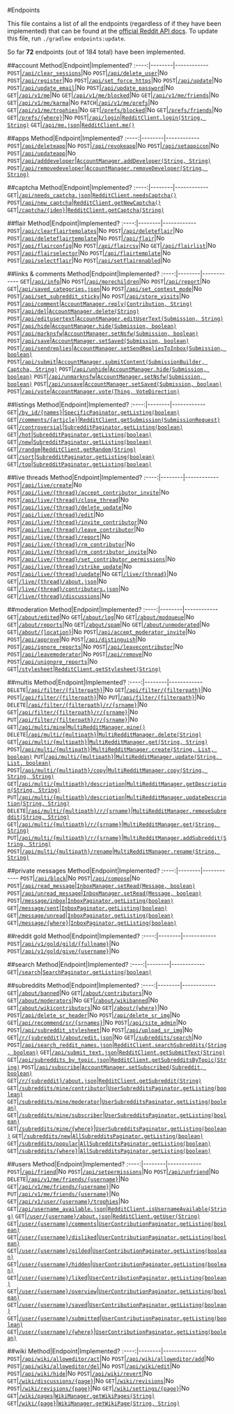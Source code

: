 <!--- Generated 2014-10-14 at 07:48:22 EDT. Use ./gradlew endpoints:update to update. DO NOT MODIFY DIRECTLY -->
#Endpoints

This file contains a list of all the endpoints (regardless of if they have been implemented) that can be found at the [official Reddit API docs](https://www.reddit.com/dev/api). To update this file, run `./gradlew endpoints:update`.

So far **72** endpoints (out of 184 total) have been implemented.

##account
Method|Endpoint|Implemented?
:----:|--------|------------
`POST`|[`/api/clear_sessions`](https://www.reddit.com/dev/api#POST_api_clear_sessions)|No
`POST`|[`/api/delete_user`](https://www.reddit.com/dev/api#POST_api_delete_user)|No
`POST`|[`/api/register`](https://www.reddit.com/dev/api#POST_api_register)|No
`POST`|[`/api/set_force_https`](https://www.reddit.com/dev/api#POST_api_set_force_https)|No
`POST`|[`/api/update`](https://www.reddit.com/dev/api#POST_api_update)|No
`POST`|[`/api/update_email`](https://www.reddit.com/dev/api#POST_api_update_email)|No
`POST`|[`/api/update_password`](https://www.reddit.com/dev/api#POST_api_update_password)|No
`GET`|[`/api/v1/me`](https://www.reddit.com/dev/api#GET_api_v1_me)|No
`GET`|[`/api/v1/me/blocked`](https://www.reddit.com/dev/api#GET_api_v1_me_blocked)|No
`GET`|[`/api/v1/me/friends`](https://www.reddit.com/dev/api#GET_api_v1_me_friends)|No
`GET`|[`/api/v1/me/karma`](https://www.reddit.com/dev/api#GET_api_v1_me_karma)|No
`PATCH`|[`/api/v1/me/prefs`](https://www.reddit.com/dev/api#PATCH_api_v1_me_prefs)|No
`GET`|[`/api/v1/me/trophies`](https://www.reddit.com/dev/api#GET_api_v1_me_trophies)|No
`GET`|[`/prefs/blocked`](https://www.reddit.com/dev/api#GET_prefs_blocked)|No
`GET`|[`/prefs/friends`](https://www.reddit.com/dev/api#GET_prefs_friends)|No
`GET`|[`/prefs/{where}`](https://www.reddit.com/dev/api#GET_prefs_%7Bwhere%7D)|No
`POST`|[`/api/login`](https://www.reddit.com/dev/api#POST_api_login)|[`RedditClient.login(String, String)`](https://thatjavanerd.github.io/JRAW/docs/0.4.0/net/dean/jraw/RedditClient#login-java.lang.String-java.lang.String-)
`GET`|[`/api/me.json`](https://www.reddit.com/dev/api#GET_api_me.json)|[`RedditClient.me()`](https://thatjavanerd.github.io/JRAW/docs/0.4.0/net/dean/jraw/RedditClient#me--)

##apps
Method|Endpoint|Implemented?
:----:|--------|------------
`POST`|[`/api/deleteapp`](https://www.reddit.com/dev/api#POST_api_deleteapp)|No
`POST`|[`/api/revokeapp`](https://www.reddit.com/dev/api#POST_api_revokeapp)|No
`POST`|[`/api/setappicon`](https://www.reddit.com/dev/api#POST_api_setappicon)|No
`POST`|[`/api/updateapp`](https://www.reddit.com/dev/api#POST_api_updateapp)|No
`POST`|[`/api/adddeveloper`](https://www.reddit.com/dev/api#POST_api_adddeveloper)|[`AccountManager.addDeveloper(String, String)`](https://thatjavanerd.github.io/JRAW/docs/0.4.0/net/dean/jraw/managers/AccountManager#addDeveloper-java.lang.String-java.lang.String-)
`POST`|[`/api/removedeveloper`](https://www.reddit.com/dev/api#POST_api_removedeveloper)|[`AccountManager.removeDeveloper(String, String)`](https://thatjavanerd.github.io/JRAW/docs/0.4.0/net/dean/jraw/managers/AccountManager#removeDeveloper-java.lang.String-java.lang.String-)

##captcha
Method|Endpoint|Implemented?
:----:|--------|------------
`GET`|[`/api/needs_captcha.json`](https://www.reddit.com/dev/api#GET_api_needs_captcha.json)|[`RedditClient.needsCaptcha()`](https://thatjavanerd.github.io/JRAW/docs/0.4.0/net/dean/jraw/RedditClient#needsCaptcha--)
`POST`|[`/api/new_captcha`](https://www.reddit.com/dev/api#POST_api_new_captcha)|[`RedditClient.getNewCaptcha()`](https://thatjavanerd.github.io/JRAW/docs/0.4.0/net/dean/jraw/RedditClient#getNewCaptcha--)
`GET`|[`/captcha/{iden}`](https://www.reddit.com/dev/api#GET_captcha_%7Biden%7D)|[`RedditClient.getCaptcha(String)`](https://thatjavanerd.github.io/JRAW/docs/0.4.0/net/dean/jraw/RedditClient#getCaptcha-java.lang.String-)

##flair
Method|Endpoint|Implemented?
:----:|--------|------------
`POST`|[`/api/clearflairtemplates`](https://www.reddit.com/dev/api#POST_api_clearflairtemplates)|No
`POST`|[`/api/deleteflair`](https://www.reddit.com/dev/api#POST_api_deleteflair)|No
`POST`|[`/api/deleteflairtemplate`](https://www.reddit.com/dev/api#POST_api_deleteflairtemplate)|No
`POST`|[`/api/flair`](https://www.reddit.com/dev/api#POST_api_flair)|No
`POST`|[`/api/flairconfig`](https://www.reddit.com/dev/api#POST_api_flairconfig)|No
`POST`|[`/api/flaircsv`](https://www.reddit.com/dev/api#POST_api_flaircsv)|No
`GET`|[`/api/flairlist`](https://www.reddit.com/dev/api#GET_api_flairlist)|No
`POST`|[`/api/flairselector`](https://www.reddit.com/dev/api#POST_api_flairselector)|No
`POST`|[`/api/flairtemplate`](https://www.reddit.com/dev/api#POST_api_flairtemplate)|No
`POST`|[`/api/selectflair`](https://www.reddit.com/dev/api#POST_api_selectflair)|No
`POST`|[`/api/setflairenabled`](https://www.reddit.com/dev/api#POST_api_setflairenabled)|No

##links & comments
Method|Endpoint|Implemented?
:----:|--------|------------
`GET`|[`/api/info`](https://www.reddit.com/dev/api#GET_api_info)|No
`POST`|[`/api/morechildren`](https://www.reddit.com/dev/api#POST_api_morechildren)|No
`POST`|[`/api/report`](https://www.reddit.com/dev/api#POST_api_report)|No
`GET`|[`/api/saved_categories.json`](https://www.reddit.com/dev/api#GET_api_saved_categories.json)|No
`POST`|[`/api/set_contest_mode`](https://www.reddit.com/dev/api#POST_api_set_contest_mode)|No
`POST`|[`/api/set_subreddit_sticky`](https://www.reddit.com/dev/api#POST_api_set_subreddit_sticky)|No
`POST`|[`/api/store_visits`](https://www.reddit.com/dev/api#POST_api_store_visits)|No
`POST`|[`/api/comment`](https://www.reddit.com/dev/api#POST_api_comment)|[`AccountManager.reply(Contribution, String)`](https://thatjavanerd.github.io/JRAW/docs/0.4.0/net/dean/jraw/managers/AccountManager#reply-net.dean.jraw.models.Contribution-java.lang.String-)
`POST`|[`/api/del`](https://www.reddit.com/dev/api#POST_api_del)|[`AccountManager.delete(String)`](https://thatjavanerd.github.io/JRAW/docs/0.4.0/net/dean/jraw/managers/AccountManager#delete-java.lang.String-)
`POST`|[`/api/editusertext`](https://www.reddit.com/dev/api#POST_api_editusertext)|[`AccountManager.editUserText(Submission, String)`](https://thatjavanerd.github.io/JRAW/docs/0.4.0/net/dean/jraw/managers/AccountManager#editUserText-net.dean.jraw.models.Submission-java.lang.String-)
`POST`|[`/api/hide`](https://www.reddit.com/dev/api#POST_api_hide)|[`AccountManager.hide(Submission, boolean)`](https://thatjavanerd.github.io/JRAW/docs/0.4.0/net/dean/jraw/managers/AccountManager#hide-net.dean.jraw.models.Submission-boolean-)
`POST`|[`/api/marknsfw`](https://www.reddit.com/dev/api#POST_api_marknsfw)|[`AccountManager.setNsfw(Submission, boolean)`](https://thatjavanerd.github.io/JRAW/docs/0.4.0/net/dean/jraw/managers/AccountManager#setNsfw-net.dean.jraw.models.Submission-boolean-)
`POST`|[`/api/save`](https://www.reddit.com/dev/api#POST_api_save)|[`AccountManager.setSaved(Submission, boolean)`](https://thatjavanerd.github.io/JRAW/docs/0.4.0/net/dean/jraw/managers/AccountManager#setSaved-net.dean.jraw.models.Submission-boolean-)
`POST`|[`/api/sendreplies`](https://www.reddit.com/dev/api#POST_api_sendreplies)|[`AccountManager.setSendRepliesToInbox(Submission, boolean)`](https://thatjavanerd.github.io/JRAW/docs/0.4.0/net/dean/jraw/managers/AccountManager#setSendRepliesToInbox-net.dean.jraw.models.Submission-boolean-)
`POST`|[`/api/submit`](https://www.reddit.com/dev/api#POST_api_submit)|[`AccountManager.submitContent(SubmissionBuilder, Captcha, String)`](https://thatjavanerd.github.io/JRAW/docs/0.4.0/net/dean/jraw/managers/AccountManager#submitContent-net.dean.jraw.managers.AccountManager$SubmissionBuilder-net.dean.jraw.models.Captcha-java.lang.String-)
`POST`|[`/api/unhide`](https://www.reddit.com/dev/api#POST_api_unhide)|[`AccountManager.hide(Submission, boolean)`](https://thatjavanerd.github.io/JRAW/docs/0.4.0/net/dean/jraw/managers/AccountManager#hide-net.dean.jraw.models.Submission-boolean-)
`POST`|[`/api/unmarknsfw`](https://www.reddit.com/dev/api#POST_api_unmarknsfw)|[`AccountManager.setNsfw(Submission, boolean)`](https://thatjavanerd.github.io/JRAW/docs/0.4.0/net/dean/jraw/managers/AccountManager#setNsfw-net.dean.jraw.models.Submission-boolean-)
`POST`|[`/api/unsave`](https://www.reddit.com/dev/api#POST_api_unsave)|[`AccountManager.setSaved(Submission, boolean)`](https://thatjavanerd.github.io/JRAW/docs/0.4.0/net/dean/jraw/managers/AccountManager#setSaved-net.dean.jraw.models.Submission-boolean-)
`POST`|[`/api/vote`](https://www.reddit.com/dev/api#POST_api_vote)|[`AccountManager.vote(Thing, VoteDirection)`](https://thatjavanerd.github.io/JRAW/docs/0.4.0/net/dean/jraw/managers/AccountManager#vote-net.dean.jraw.models.Thing-net.dean.jraw.models.VoteDirection-)

##listings
Method|Endpoint|Implemented?
:----:|--------|------------
`GET`|[`/by_id/{names}`](https://www.reddit.com/dev/api#GET_by_id_%7Bnames%7D)|[`SpecificPaginator.getListing(boolean)`](https://thatjavanerd.github.io/JRAW/docs/0.4.0/net/dean/jraw/pagination/SpecificPaginator#getListing-boolean-)
`GET`|[`/comments/{article}`](https://www.reddit.com/dev/api#GET_comments_%7Barticle%7D)|[`RedditClient.getSubmission(SubmissionRequest)`](https://thatjavanerd.github.io/JRAW/docs/0.4.0/net/dean/jraw/RedditClient#getSubmission-net.dean.jraw.RedditClient$SubmissionRequest-)
`GET`|[`/controversial`](https://www.reddit.com/dev/api#GET_controversial)|[`SubredditPaginator.getListing(boolean)`](https://thatjavanerd.github.io/JRAW/docs/0.4.0/net/dean/jraw/pagination/SubredditPaginator#getListing-boolean-)
`GET`|[`/hot`](https://www.reddit.com/dev/api#GET_hot)|[`SubredditPaginator.getListing(boolean)`](https://thatjavanerd.github.io/JRAW/docs/0.4.0/net/dean/jraw/pagination/SubredditPaginator#getListing-boolean-)
`GET`|[`/new`](https://www.reddit.com/dev/api#GET_new)|[`SubredditPaginator.getListing(boolean)`](https://thatjavanerd.github.io/JRAW/docs/0.4.0/net/dean/jraw/pagination/SubredditPaginator#getListing-boolean-)
`GET`|[`/random`](https://www.reddit.com/dev/api#GET_random)|[`RedditClient.getRandom(String)`](https://thatjavanerd.github.io/JRAW/docs/0.4.0/net/dean/jraw/RedditClient#getRandom-java.lang.String-)
`GET`|[`/sort`](https://www.reddit.com/dev/api#GET_sort)|[`SubredditPaginator.getListing(boolean)`](https://thatjavanerd.github.io/JRAW/docs/0.4.0/net/dean/jraw/pagination/SubredditPaginator#getListing-boolean-)
`GET`|[`/top`](https://www.reddit.com/dev/api#GET_top)|[`SubredditPaginator.getListing(boolean)`](https://thatjavanerd.github.io/JRAW/docs/0.4.0/net/dean/jraw/pagination/SubredditPaginator#getListing-boolean-)

##live threads
Method|Endpoint|Implemented?
:----:|--------|------------
`POST`|[`/api/live/create`](https://www.reddit.com/dev/api#POST_api_live_create)|No
`POST`|[`/api/live/{thread}/accept_contributor_invite`](https://www.reddit.com/dev/api#POST_api_live_%7Bthread%7D_accept_contributor_invite)|No
`POST`|[`/api/live/{thread}/close_thread`](https://www.reddit.com/dev/api#POST_api_live_%7Bthread%7D_close_thread)|No
`POST`|[`/api/live/{thread}/delete_update`](https://www.reddit.com/dev/api#POST_api_live_%7Bthread%7D_delete_update)|No
`POST`|[`/api/live/{thread}/edit`](https://www.reddit.com/dev/api#POST_api_live_%7Bthread%7D_edit)|No
`POST`|[`/api/live/{thread}/invite_contributor`](https://www.reddit.com/dev/api#POST_api_live_%7Bthread%7D_invite_contributor)|No
`POST`|[`/api/live/{thread}/leave_contributor`](https://www.reddit.com/dev/api#POST_api_live_%7Bthread%7D_leave_contributor)|No
`POST`|[`/api/live/{thread}/report`](https://www.reddit.com/dev/api#POST_api_live_%7Bthread%7D_report)|No
`POST`|[`/api/live/{thread}/rm_contributor`](https://www.reddit.com/dev/api#POST_api_live_%7Bthread%7D_rm_contributor)|No
`POST`|[`/api/live/{thread}/rm_contributor_invite`](https://www.reddit.com/dev/api#POST_api_live_%7Bthread%7D_rm_contributor_invite)|No
`POST`|[`/api/live/{thread}/set_contributor_permissions`](https://www.reddit.com/dev/api#POST_api_live_%7Bthread%7D_set_contributor_permissions)|No
`POST`|[`/api/live/{thread}/strike_update`](https://www.reddit.com/dev/api#POST_api_live_%7Bthread%7D_strike_update)|No
`POST`|[`/api/live/{thread}/update`](https://www.reddit.com/dev/api#POST_api_live_%7Bthread%7D_update)|No
`GET`|[`/live/{thread}`](https://www.reddit.com/dev/api#GET_live_%7Bthread%7D)|No
`GET`|[`/live/{thread}/about.json`](https://www.reddit.com/dev/api#GET_live_%7Bthread%7D_about.json)|No
`GET`|[`/live/{thread}/contributors.json`](https://www.reddit.com/dev/api#GET_live_%7Bthread%7D_contributors.json)|No
`GET`|[`/live/{thread}/discussions`](https://www.reddit.com/dev/api#GET_live_%7Bthread%7D_discussions)|No

##moderation
Method|Endpoint|Implemented?
:----:|--------|------------
`GET`|[`/about/edited`](https://www.reddit.com/dev/api#GET_about_edited)|No
`GET`|[`/about/log`](https://www.reddit.com/dev/api#GET_about_log)|No
`GET`|[`/about/modqueue`](https://www.reddit.com/dev/api#GET_about_modqueue)|No
`GET`|[`/about/reports`](https://www.reddit.com/dev/api#GET_about_reports)|No
`GET`|[`/about/spam`](https://www.reddit.com/dev/api#GET_about_spam)|No
`GET`|[`/about/unmoderated`](https://www.reddit.com/dev/api#GET_about_unmoderated)|No
`GET`|[`/about/{location}`](https://www.reddit.com/dev/api#GET_about_%7Blocation%7D)|No
`POST`|[`/api/accept_moderator_invite`](https://www.reddit.com/dev/api#POST_api_accept_moderator_invite)|No
`POST`|[`/api/approve`](https://www.reddit.com/dev/api#POST_api_approve)|No
`POST`|[`/api/distinguish`](https://www.reddit.com/dev/api#POST_api_distinguish)|No
`POST`|[`/api/ignore_reports`](https://www.reddit.com/dev/api#POST_api_ignore_reports)|No
`POST`|[`/api/leavecontributor`](https://www.reddit.com/dev/api#POST_api_leavecontributor)|No
`POST`|[`/api/leavemoderator`](https://www.reddit.com/dev/api#POST_api_leavemoderator)|No
`POST`|[`/api/remove`](https://www.reddit.com/dev/api#POST_api_remove)|No
`POST`|[`/api/unignore_reports`](https://www.reddit.com/dev/api#POST_api_unignore_reports)|No
`GET`|[`/stylesheet`](https://www.reddit.com/dev/api#GET_stylesheet)|[`RedditClient.getStylesheet(String)`](https://thatjavanerd.github.io/JRAW/docs/0.4.0/net/dean/jraw/RedditClient#getStylesheet-java.lang.String-)

##multis
Method|Endpoint|Implemented?
:----:|--------|------------
`DELETE`|[`/api/filter/{filterpath}`](https://www.reddit.com/dev/api#DELETE_api_filter_%7Bfilterpath%7D)|No
`GET`|[`/api/filter/{filterpath}`](https://www.reddit.com/dev/api#GET_api_filter_%7Bfilterpath%7D)|No
`POST`|[`/api/filter/{filterpath}`](https://www.reddit.com/dev/api#POST_api_filter_%7Bfilterpath%7D)|No
`PUT`|[`/api/filter/{filterpath}`](https://www.reddit.com/dev/api#PUT_api_filter_%7Bfilterpath%7D)|No
`DELETE`|[`/api/filter/{filterpath}/r/{srname}`](https://www.reddit.com/dev/api#DELETE_api_filter_%7Bfilterpath%7D_r_%7Bsrname%7D)|No
`GET`|[`/api/filter/{filterpath}/r/{srname}`](https://www.reddit.com/dev/api#GET_api_filter_%7Bfilterpath%7D_r_%7Bsrname%7D)|No
`PUT`|[`/api/filter/{filterpath}/r/{srname}`](https://www.reddit.com/dev/api#PUT_api_filter_%7Bfilterpath%7D_r_%7Bsrname%7D)|No
`GET`|[`/api/multi/mine`](https://www.reddit.com/dev/api#GET_api_multi_mine)|[`MultiRedditManager.mine()`](https://thatjavanerd.github.io/JRAW/docs/0.4.0/net/dean/jraw/managers/MultiRedditManager#mine--)
`DELETE`|[`/api/multi/{multipath}`](https://www.reddit.com/dev/api#DELETE_api_multi_%7Bmultipath%7D)|[`MultiRedditManager.delete(String)`](https://thatjavanerd.github.io/JRAW/docs/0.4.0/net/dean/jraw/managers/MultiRedditManager#delete-java.lang.String-)
`GET`|[`/api/multi/{multipath}`](https://www.reddit.com/dev/api#GET_api_multi_%7Bmultipath%7D)|[`MultiRedditManager.get(String, String)`](https://thatjavanerd.github.io/JRAW/docs/0.4.0/net/dean/jraw/managers/MultiRedditManager#get-java.lang.String-java.lang.String-)
`POST`|[`/api/multi/{multipath}`](https://www.reddit.com/dev/api#POST_api_multi_%7Bmultipath%7D)|[`MultiRedditManager.create(String, List, boolean)`](https://thatjavanerd.github.io/JRAW/docs/0.4.0/net/dean/jraw/managers/MultiRedditManager#create-java.lang.String-java.util.List-boolean-)
`PUT`|[`/api/multi/{multipath}`](https://www.reddit.com/dev/api#PUT_api_multi_%7Bmultipath%7D)|[`MultiRedditManager.update(String, List, boolean)`](https://thatjavanerd.github.io/JRAW/docs/0.4.0/net/dean/jraw/managers/MultiRedditManager#update-java.lang.String-java.util.List-boolean-)
`POST`|[`/api/multi/{multipath}/copy`](https://www.reddit.com/dev/api#POST_api_multi_%7Bmultipath%7D_copy)|[`MultiRedditManager.copy(String, String, String)`](https://thatjavanerd.github.io/JRAW/docs/0.4.0/net/dean/jraw/managers/MultiRedditManager#copy-java.lang.String-java.lang.String-java.lang.String-)
`GET`|[`/api/multi/{multipath}/description`](https://www.reddit.com/dev/api#GET_api_multi_%7Bmultipath%7D_description)|[`MultiRedditManager.getDescription(String, String)`](https://thatjavanerd.github.io/JRAW/docs/0.4.0/net/dean/jraw/managers/MultiRedditManager#getDescription-java.lang.String-java.lang.String-)
`PUT`|[`/api/multi/{multipath}/description`](https://www.reddit.com/dev/api#PUT_api_multi_%7Bmultipath%7D_description)|[`MultiRedditManager.updateDescription(String, String)`](https://thatjavanerd.github.io/JRAW/docs/0.4.0/net/dean/jraw/managers/MultiRedditManager#updateDescription-java.lang.String-java.lang.String-)
`DELETE`|[`/api/multi/{multipath}/r/{srname}`](https://www.reddit.com/dev/api#DELETE_api_multi_%7Bmultipath%7D_r_%7Bsrname%7D)|[`MultiRedditManager.removeSubreddit(String, String)`](https://thatjavanerd.github.io/JRAW/docs/0.4.0/net/dean/jraw/managers/MultiRedditManager#removeSubreddit-java.lang.String-java.lang.String-)
`GET`|[`/api/multi/{multipath}/r/{srname}`](https://www.reddit.com/dev/api#GET_api_multi_%7Bmultipath%7D_r_%7Bsrname%7D)|[`MultiRedditManager.get(String, String)`](https://thatjavanerd.github.io/JRAW/docs/0.4.0/net/dean/jraw/managers/MultiRedditManager#get-java.lang.String-java.lang.String-)
`PUT`|[`/api/multi/{multipath}/r/{srname}`](https://www.reddit.com/dev/api#PUT_api_multi_%7Bmultipath%7D_r_%7Bsrname%7D)|[`MultiRedditManager.addSubreddit(String, String)`](https://thatjavanerd.github.io/JRAW/docs/0.4.0/net/dean/jraw/managers/MultiRedditManager#addSubreddit-java.lang.String-java.lang.String-)
`POST`|[`/api/multi/{multipath}/rename`](https://www.reddit.com/dev/api#POST_api_multi_%7Bmultipath%7D_rename)|[`MultiRedditManager.rename(String, String)`](https://thatjavanerd.github.io/JRAW/docs/0.4.0/net/dean/jraw/managers/MultiRedditManager#rename-java.lang.String-java.lang.String-)

##private messages
Method|Endpoint|Implemented?
:----:|--------|------------
`POST`|[`/api/block`](https://www.reddit.com/dev/api#POST_api_block)|No
`POST`|[`/api/compose`](https://www.reddit.com/dev/api#POST_api_compose)|No
`POST`|[`/api/read_message`](https://www.reddit.com/dev/api#POST_api_read_message)|[`InboxManager.setRead(Message, boolean)`](https://thatjavanerd.github.io/JRAW/docs/0.4.0/net/dean/jraw/managers/InboxManager#setRead-net.dean.jraw.models.Message-boolean-)
`POST`|[`/api/unread_message`](https://www.reddit.com/dev/api#POST_api_unread_message)|[`InboxManager.setRead(Message, boolean)`](https://thatjavanerd.github.io/JRAW/docs/0.4.0/net/dean/jraw/managers/InboxManager#setRead-net.dean.jraw.models.Message-boolean-)
`POST`|[`/message/inbox`](https://www.reddit.com/dev/api#POST_message_inbox)|[`InboxPaginator.getListing(boolean)`](https://thatjavanerd.github.io/JRAW/docs/0.4.0/net/dean/jraw/pagination/InboxPaginator#getListing-boolean-)
`GET`|[`/message/sent`](https://www.reddit.com/dev/api#GET_message_sent)|[`InboxPaginator.getListing(boolean)`](https://thatjavanerd.github.io/JRAW/docs/0.4.0/net/dean/jraw/pagination/InboxPaginator#getListing-boolean-)
`GET`|[`/message/unread`](https://www.reddit.com/dev/api#GET_message_unread)|[`InboxPaginator.getListing(boolean)`](https://thatjavanerd.github.io/JRAW/docs/0.4.0/net/dean/jraw/pagination/InboxPaginator#getListing-boolean-)
`GET`|[`/message/{where}`](https://www.reddit.com/dev/api#GET_message_%7Bwhere%7D)|[`InboxPaginator.getListing(boolean)`](https://thatjavanerd.github.io/JRAW/docs/0.4.0/net/dean/jraw/pagination/InboxPaginator#getListing-boolean-)

##reddit gold
Method|Endpoint|Implemented?
:----:|--------|------------
`POST`|[`/api/v1/gold/gild/{fullname}`](https://www.reddit.com/dev/api#POST_api_v1_gold_gild_%7Bfullname%7D)|No
`POST`|[`/api/v1/gold/give/{username}`](https://www.reddit.com/dev/api#POST_api_v1_gold_give_%7Busername%7D)|No

##search
Method|Endpoint|Implemented?
:----:|--------|------------
`GET`|[`/search`](https://www.reddit.com/dev/api#GET_search)|[`SearchPaginator.getListing(boolean)`](https://thatjavanerd.github.io/JRAW/docs/0.4.0/net/dean/jraw/pagination/SearchPaginator#getListing-boolean-)

##subreddits
Method|Endpoint|Implemented?
:----:|--------|------------
`GET`|[`/about/banned`](https://www.reddit.com/dev/api#GET_about_banned)|No
`GET`|[`/about/contributors`](https://www.reddit.com/dev/api#GET_about_contributors)|No
`GET`|[`/about/moderators`](https://www.reddit.com/dev/api#GET_about_moderators)|No
`GET`|[`/about/wikibanned`](https://www.reddit.com/dev/api#GET_about_wikibanned)|No
`GET`|[`/about/wikicontributors`](https://www.reddit.com/dev/api#GET_about_wikicontributors)|No
`GET`|[`/about/{where}`](https://www.reddit.com/dev/api#GET_about_%7Bwhere%7D)|No
`POST`|[`/api/delete_sr_header`](https://www.reddit.com/dev/api#POST_api_delete_sr_header)|No
`POST`|[`/api/delete_sr_img`](https://www.reddit.com/dev/api#POST_api_delete_sr_img)|No
`GET`|[`/api/recommend/sr/{srnames}`](https://www.reddit.com/dev/api#GET_api_recommend_sr_%7Bsrnames%7D)|No
`POST`|[`/api/site_admin`](https://www.reddit.com/dev/api#POST_api_site_admin)|No
`POST`|[`/api/subreddit_stylesheet`](https://www.reddit.com/dev/api#POST_api_subreddit_stylesheet)|No
`POST`|[`/api/upload_sr_img`](https://www.reddit.com/dev/api#POST_api_upload_sr_img)|No
`GET`|[`/r/{subreddit}/about/edit.json`](https://www.reddit.com/dev/api#GET_r_%7Bsubreddit%7D_about_edit.json)|No
`GET`|[`/subreddits/search`](https://www.reddit.com/dev/api#GET_subreddits_search)|No
`POST`|[`/api/search_reddit_names.json`](https://www.reddit.com/dev/api#POST_api_search_reddit_names.json)|[`RedditClient.searchSubreddits(String, boolean)`](https://thatjavanerd.github.io/JRAW/docs/0.4.0/net/dean/jraw/RedditClient#searchSubreddits-java.lang.String-boolean-)
`GET`|[`/api/submit_text.json`](https://www.reddit.com/dev/api#GET_api_submit_text.json)|[`RedditClient.getSubmitText(String)`](https://thatjavanerd.github.io/JRAW/docs/0.4.0/net/dean/jraw/RedditClient#getSubmitText-java.lang.String-)
`GET`|[`/api/subreddits_by_topic.json`](https://www.reddit.com/dev/api#GET_api_subreddits_by_topic.json)|[`RedditClient.getSubredditsByTopic(String)`](https://thatjavanerd.github.io/JRAW/docs/0.4.0/net/dean/jraw/RedditClient#getSubredditsByTopic-java.lang.String-)
`POST`|[`/api/subscribe`](https://www.reddit.com/dev/api#POST_api_subscribe)|[`AccountManager.setSubscribed(Subreddit, boolean)`](https://thatjavanerd.github.io/JRAW/docs/0.4.0/net/dean/jraw/managers/AccountManager#setSubscribed-net.dean.jraw.models.Subreddit-boolean-)
`GET`|[`/r/{subreddit}/about.json`](https://www.reddit.com/dev/api#GET_r_%7Bsubreddit%7D_about.json)|[`RedditClient.getSubreddit(String)`](https://thatjavanerd.github.io/JRAW/docs/0.4.0/net/dean/jraw/RedditClient#getSubreddit-java.lang.String-)
`GET`|[`/subreddits/mine/contributor`](https://www.reddit.com/dev/api#GET_subreddits_mine_contributor)|[`UserSubredditsPaginator.getListing(boolean)`](https://thatjavanerd.github.io/JRAW/docs/0.4.0/net/dean/jraw/pagination/UserSubredditsPaginator#getListing-boolean-)
`GET`|[`/subreddits/mine/moderator`](https://www.reddit.com/dev/api#GET_subreddits_mine_moderator)|[`UserSubredditsPaginator.getListing(boolean)`](https://thatjavanerd.github.io/JRAW/docs/0.4.0/net/dean/jraw/pagination/UserSubredditsPaginator#getListing-boolean-)
`GET`|[`/subreddits/mine/subscriber`](https://www.reddit.com/dev/api#GET_subreddits_mine_subscriber)|[`UserSubredditsPaginator.getListing(boolean)`](https://thatjavanerd.github.io/JRAW/docs/0.4.0/net/dean/jraw/pagination/UserSubredditsPaginator#getListing-boolean-)
`GET`|[`/subreddits/mine/{where}`](https://www.reddit.com/dev/api#GET_subreddits_mine_%7Bwhere%7D)|[`UserSubredditsPaginator.getListing(boolean)`](https://thatjavanerd.github.io/JRAW/docs/0.4.0/net/dean/jraw/pagination/UserSubredditsPaginator#getListing-boolean-)
`GET`|[`/subreddits/new`](https://www.reddit.com/dev/api#GET_subreddits_new)|[`AllSubredditsPaginator.getListing(boolean)`](https://thatjavanerd.github.io/JRAW/docs/0.4.0/net/dean/jraw/pagination/AllSubredditsPaginator#getListing-boolean-)
`GET`|[`/subreddits/popular`](https://www.reddit.com/dev/api#GET_subreddits_popular)|[`AllSubredditsPaginator.getListing(boolean)`](https://thatjavanerd.github.io/JRAW/docs/0.4.0/net/dean/jraw/pagination/AllSubredditsPaginator#getListing-boolean-)
`GET`|[`/subreddits/{where}`](https://www.reddit.com/dev/api#GET_subreddits_%7Bwhere%7D)|[`AllSubredditsPaginator.getListing(boolean)`](https://thatjavanerd.github.io/JRAW/docs/0.4.0/net/dean/jraw/pagination/AllSubredditsPaginator#getListing-boolean-)

##users
Method|Endpoint|Implemented?
:----:|--------|------------
`POST`|[`/api/friend`](https://www.reddit.com/dev/api#POST_api_friend)|No
`POST`|[`/api/setpermissions`](https://www.reddit.com/dev/api#POST_api_setpermissions)|No
`POST`|[`/api/unfriend`](https://www.reddit.com/dev/api#POST_api_unfriend)|No
`DELETE`|[`/api/v1/me/friends/{username}`](https://www.reddit.com/dev/api#DELETE_api_v1_me_friends_%7Busername%7D)|No
`GET`|[`/api/v1/me/friends/{username}`](https://www.reddit.com/dev/api#GET_api_v1_me_friends_%7Busername%7D)|No
`PUT`|[`/api/v1/me/friends/{username}`](https://www.reddit.com/dev/api#PUT_api_v1_me_friends_%7Busername%7D)|No
`GET`|[`/api/v1/user/{username}/trophies`](https://www.reddit.com/dev/api#GET_api_v1_user_%7Busername%7D_trophies)|No
`GET`|[`/api/username_available.json`](https://www.reddit.com/dev/api#GET_api_username_available.json)|[`RedditClient.isUsernameAvailable(String)`](https://thatjavanerd.github.io/JRAW/docs/0.4.0/net/dean/jraw/RedditClient#isUsernameAvailable-java.lang.String-)
`GET`|[`/user/{username}/about.json`](https://www.reddit.com/dev/api#GET_user_%7Busername%7D_about.json)|[`RedditClient.getUser(String)`](https://thatjavanerd.github.io/JRAW/docs/0.4.0/net/dean/jraw/RedditClient#getUser-java.lang.String-)
`GET`|[`/user/{username}/comments`](https://www.reddit.com/dev/api#GET_user_%7Busername%7D_comments)|[`UserContributionPaginator.getListing(boolean)`](https://thatjavanerd.github.io/JRAW/docs/0.4.0/net/dean/jraw/pagination/UserContributionPaginator#getListing-boolean-)
`GET`|[`/user/{username}/disliked`](https://www.reddit.com/dev/api#GET_user_%7Busername%7D_disliked)|[`UserContributionPaginator.getListing(boolean)`](https://thatjavanerd.github.io/JRAW/docs/0.4.0/net/dean/jraw/pagination/UserContributionPaginator#getListing-boolean-)
`GET`|[`/user/{username}/gilded`](https://www.reddit.com/dev/api#GET_user_%7Busername%7D_gilded)|[`UserContributionPaginator.getListing(boolean)`](https://thatjavanerd.github.io/JRAW/docs/0.4.0/net/dean/jraw/pagination/UserContributionPaginator#getListing-boolean-)
`GET`|[`/user/{username}/hidden`](https://www.reddit.com/dev/api#GET_user_%7Busername%7D_hidden)|[`UserContributionPaginator.getListing(boolean)`](https://thatjavanerd.github.io/JRAW/docs/0.4.0/net/dean/jraw/pagination/UserContributionPaginator#getListing-boolean-)
`GET`|[`/user/{username}/liked`](https://www.reddit.com/dev/api#GET_user_%7Busername%7D_liked)|[`UserContributionPaginator.getListing(boolean)`](https://thatjavanerd.github.io/JRAW/docs/0.4.0/net/dean/jraw/pagination/UserContributionPaginator#getListing-boolean-)
`GET`|[`/user/{username}/overview`](https://www.reddit.com/dev/api#GET_user_%7Busername%7D_overview)|[`UserContributionPaginator.getListing(boolean)`](https://thatjavanerd.github.io/JRAW/docs/0.4.0/net/dean/jraw/pagination/UserContributionPaginator#getListing-boolean-)
`GET`|[`/user/{username}/saved`](https://www.reddit.com/dev/api#GET_user_%7Busername%7D_saved)|[`UserContributionPaginator.getListing(boolean)`](https://thatjavanerd.github.io/JRAW/docs/0.4.0/net/dean/jraw/pagination/UserContributionPaginator#getListing-boolean-)
`GET`|[`/user/{username}/submitted`](https://www.reddit.com/dev/api#GET_user_%7Busername%7D_submitted)|[`UserContributionPaginator.getListing(boolean)`](https://thatjavanerd.github.io/JRAW/docs/0.4.0/net/dean/jraw/pagination/UserContributionPaginator#getListing-boolean-)
`GET`|[`/user/{username}/{where}`](https://www.reddit.com/dev/api#GET_user_%7Busername%7D_%7Bwhere%7D)|[`UserContributionPaginator.getListing(boolean)`](https://thatjavanerd.github.io/JRAW/docs/0.4.0/net/dean/jraw/pagination/UserContributionPaginator#getListing-boolean-)

##wiki
Method|Endpoint|Implemented?
:----:|--------|------------
`POST`|[`/api/wiki/alloweditor/act`](https://www.reddit.com/dev/api#POST_api_wiki_alloweditor_act)|No
`POST`|[`/api/wiki/alloweditor/add`](https://www.reddit.com/dev/api#POST_api_wiki_alloweditor_add)|No
`POST`|[`/api/wiki/alloweditor/del`](https://www.reddit.com/dev/api#POST_api_wiki_alloweditor_del)|No
`POST`|[`/api/wiki/edit`](https://www.reddit.com/dev/api#POST_api_wiki_edit)|No
`POST`|[`/api/wiki/hide`](https://www.reddit.com/dev/api#POST_api_wiki_hide)|No
`POST`|[`/api/wiki/revert`](https://www.reddit.com/dev/api#POST_api_wiki_revert)|No
`GET`|[`/wiki/discussions/{page}`](https://www.reddit.com/dev/api#GET_wiki_discussions_%7Bpage%7D)|No
`GET`|[`/wiki/revisions`](https://www.reddit.com/dev/api#GET_wiki_revisions)|No
`POST`|[`/wiki/revisions/{page}`](https://www.reddit.com/dev/api#POST_wiki_revisions_%7Bpage%7D)|No
`GET`|[`/wiki/settings/{page}`](https://www.reddit.com/dev/api#GET_wiki_settings_%7Bpage%7D)|No
`GET`|[`/wiki/pages`](https://www.reddit.com/dev/api#GET_wiki_pages)|[`WikiManager.getWikiPages(String)`](https://thatjavanerd.github.io/JRAW/docs/0.4.0/net/dean/jraw/managers/WikiManager#getWikiPages-java.lang.String-)
`GET`|[`/wiki/{page}`](https://www.reddit.com/dev/api#GET_wiki_%7Bpage%7D)|[`WikiManager.getWikiPage(String, String)`](https://thatjavanerd.github.io/JRAW/docs/0.4.0/net/dean/jraw/managers/WikiManager#getWikiPage-java.lang.String-java.lang.String-)
